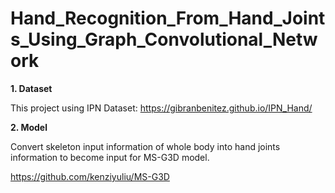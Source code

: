 # Hand_Recognition_From_Hand_Joints_Using_Graph_Convolutional_Network

**1. Dataset**

This project using IPN Dataset: https://gibranbenitez.github.io/IPN_Hand/

**2. Model**

Convert skeleton input information of whole body into hand joints information to become input for MS-G3D model.

https://github.com/kenziyuliu/MS-G3D


